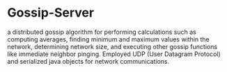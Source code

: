 # Gossip-Server
a distributed gossip algorithm for performing calculations such as computing averages, finding minimum and  maximum values within the network, determining network size, and executing other gossip functions like immediate neighbor  pinging.  Employed UDP (User Datagram Protocol) and serialized java objects for network communications. 
